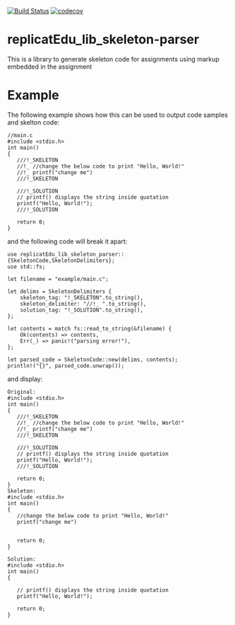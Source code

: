 [![Build Status](https://travis-ci.org/replicatedu/skeleton_parser.svg?branch=master)](https://travis-ci.org/replicatedu/skeleton_parser) [![codecov](https://codecov.io/gh/replicatedu/skeleton_parser/branch/master/graph/badge.svg)](https://codecov.io/gh/replicatedu/skeleton_parser)

# replicatEdu_lib_skeleton-parser
This is a library to generate skeleton code for assignments using markup embedded in the assignment

# Example

The following example shows how this can be used to output code samples and skelton code:

```
//main.c
#include <stdio.h>
int main()
{
   ///!_SKELETON
   //!_ //change the below code to print "Hello, World!"
   //!_ printf("change me")
   ///!_SKELETON

   ///!_SOLUTION
   // printf() displays the string inside quotation
   printf("Hello, World!");
   ///!_SOLUTION

   return 0;
}
```

and the following code will break it apart:

```
use replicatEdu_lib_skeleton_parser::{SkeletonCode,SkeletonDelimiters};
use std::fs;

let filename = "example/main.c";
 
let delims = SkeletonDelimiters {
    skeleton_tag: "!_SKELETON".to_string(),
    skeleton_delimiter: "//!_ ".to_string(),
    solution_tag: "!_SOLUTION".to_string(),
};

let contents = match fs::read_to_string(&filename) {
    Ok(contents) => contents,
    Err(_) => panic!("parsing error!"),
};

let parsed_code = SkeletonCode::new(delims, contents);
println!("{}", parsed_code.unwrap());
```

and display:

```
Original:
#include <stdio.h>
int main()
{
   ///!_SKELETON
   //!_ //change the below code to print "Hello, World!"
   //!_ printf("change me")
   ///!_SKELETON

   ///!_SOLUTION
   // printf() displays the string inside quotation
   printf("Hello, World!");
   ///!_SOLUTION

   return 0;
}
Skeleton:
#include <stdio.h>
int main()
{
   //change the below code to print "Hello, World!"
   printf("change me")


   return 0;
}

Solution:
#include <stdio.h>
int main()
{

   // printf() displays the string inside quotation
   printf("Hello, World!");

   return 0;
}
```